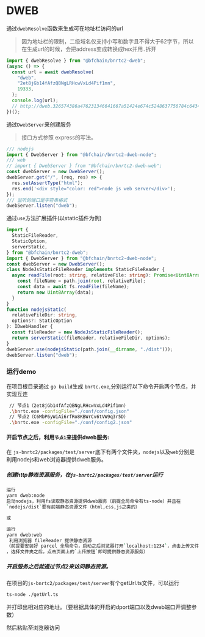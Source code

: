 # DWEB

通过`dwebResolve`函数来生成可在地址栏访问的url

> 因为地址栏的限制，二级域名仅支持小写和数字且不得大于62字节，所以在生成url的时候，会把address变成转换成hex并用`.`拆开

```typescript
import { dwebResolve } from "@bfchain/bnrtc2-dweb";
(async () => {
  const url = await dwebResolve(
    "dweb",
    "2et8jGb14fAfzQBNgLRHcwVxLd4Pif1mn",
    19333,
  );
  console.log(url);
  // http://dweb.326574386a476231346641667a51424e674c5248637756784c643450696631.6d6e.localhost:19333
})();
```

通过`DwebServer`来创建服务

> 接口方式参照 express的写法。

```typescript
/// nodejs
import { DwebServer } from "@bfchain/bnrtc2-dweb-node";
/// web
// import { DwebServer } from "@bfchain/bnrtc2-dweb-web";
const dwebServer = new DwebServer();
dwebServer.get("/", (req, res) => {
  res.setAssertType("html");
  res.end('<div style="color: red">node js web server</div>');
});
/// 监听的端口是字符串格式
dwebServer.listen("dweb");
```

通过`use`方法扩展插件(以static插件为例)

```typescript
import {
  StaticFileReader,
  StaticOption,
  serverStatic,
} from "@bfchain/bnrtc2-dweb";
import { DwebServer } from "@bfchain/bnrtc2-dweb-node";
const dwebServer = new DwebServer();
class NodeJsStaticFileReader implements StaticFileReader {
  async readFile(root: string, relativeFile: string): Promise<Uint8Array> {
    const fileName = path.join(root, relativeFile);
    const data = await fs.readFile(fileName);
    return new Uint8Array(data);
  }
}
function nodejsStatic(
  relativeFileDir: string,
  options?: StaticOption
): IDwebHandler {
  const fileReader = new NodeJsStaticFileReader();
  return serverStatic(fileReader, relativeFileDir, options);
}
dwebServer.use(nodejsStatic(path.join(__dirname, "./dist")));
dwebServer.listen("dweb");
```

### 运行demo

在项目根目录通过 `go build`生成 `bnrtc.exe`,分别运行以下命令开启两个节点，并实现互连

```bash
 // 节点1（2et8jGb14fAfzQBNgLRHcwVxLd4Pif1mn）
 .\bnrtc.exe -configFile="./conf/config.json"
 // 节点2（C6MbP6yWiAi6rfRo8KBWrCv6tVW9q3r5D）
 .\bnrtc.exe -configFile="./conf/config2.json"
```

#### 开启节点之后，利用`节点1`来提供dweb服务:

在 `js-bnrtc2/packages/test/server`底下有两个文件夹，`nodejs`以及`web`分别是利用nodejs和web浏览器提供dweb服务。

##### 创建http静态资源服务，在`js-bnrtc2/packages/test/server`运行

```bash
运行
yarn dweb:node
启动nodejs，利用fs读取静态资源提供dweb服务（前提全局命令有ts-node）并且在
`nodejs/dist`要有前端静态资源文件（html,css,js之类的）

或

运行
yarn dweb:web
 利用浏览器 fileReader 提供静态资源
（前提要安装好 parcel 全局命令，启动之后浏览器打开`localhost:1234`，点击上传文件
，选择文件夹之后，点击页面上的`上传按钮`即可提供静态资源服务）
```

##### 开启服务之后就通过节点2来访问静态资源。

在项目的`js-bnrtc2/packages/test/server`有个getUrl.ts文件，可以运行

```bash
ts-node ./getUrl.ts
```

并打印出相对应的地址。（要根据具体的开启的dport端口以及dweb端口开调整参数）

然后粘贴至浏览器访问
